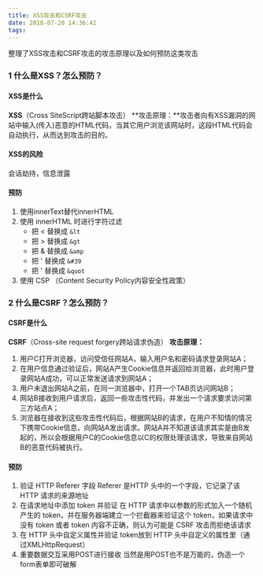 ```yaml
---
title: XSS攻击和CSRF攻击
date: 2018-07-20 14:36:42
tags:
---
```


整理了XSS攻击和CSRF攻击的攻击原理以及如何预防这类攻击
<escape><!-- more --></escape>
### 1  什么是XSS？怎么预防？
#### XSS是什么
**XSS**（Cross SiteScript跨站脚本攻击）
**攻击原理：**攻击者向有XSS漏洞的网站中输入(传入)恶意的HTML代码，当其它用户浏览该网站时，这段HTML代码会自动执行，从而达到攻击的目的。
#### XSS的风险
会话劫持，信息泄露
#### 预防
1.  使用innerText替代innerHTML
2. 使用 innerHTML 时进行字符过滤
    * 把 < 替换成 `&lt`
    * 把 > 替换成 `&gt`
    * 把 & 替换成 `&amp`
    * 把 ' 替换成 `&#39`
    * 把 ' 替换成 `&quot`
3. 使用 CSP （Content Security Policy内容安全性政策）

### 2  什么是CSRF？怎么预防？
#### CSRF是什么
**CSRF**（Cross-site request forgery跨站请求伪造）
**攻击原理：**
1. 用户C打开浏览器，访问受信任网站A，输入用户名和密码请求登录网站A；
2. 在用户信息通过验证后，网站A产生Cookie信息并返回给浏览器，此时用户登录网站A成功，可以正常发送请求到网站A；
3. 用户未退出网站A之前，在同一浏览器中，打开一个TAB页访问网站B；
4. 网站B接收到用户请求后，返回一些攻击性代码，并发出一个请求要求访问第三方站点A；
5. 浏览器在接收到这些攻击性代码后，根据网站B的请求，在用户不知情的情况下携带Cookie信息，向网站A发出请求。网站A并不知道该请求其实是由B发起的，所以会根据用户C的Cookie信息以C的权限处理该请求，导致来自网站B的恶意代码被执行。

#### 预防
1. 验证 HTTP Referer 字段
Referer 是HTTP 头中的一个字段，它记录了该 HTTP 请求的来源地址
2. 在请求地址中添加 token 并验证
在 HTTP 请求中以参数的形式加入一个随机产生的 token，并在服务器端建立一个拦截器来验证这个 token，如果请求中没有 token 或者 token 内容不正确，则认为可能是 CSRF 攻击而拒绝该请求
3. 在 HTTP 头中自定义属性并验证
token放到 HTTP 头中自定义的属性里（通过XMLHttpRequest）
4. 重要数据交互采用POST进行接收
当然是用POST也不是万能的，伪造一个form表单即可破解
